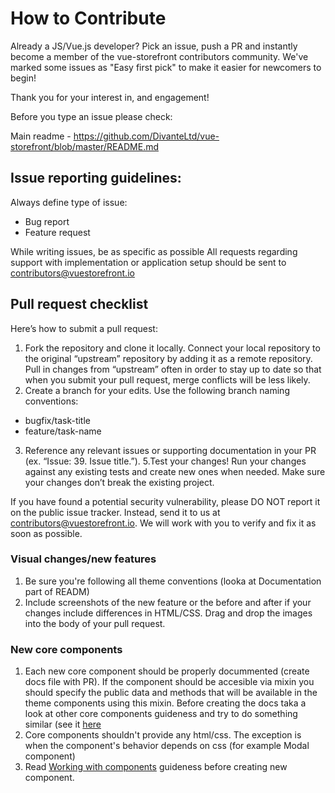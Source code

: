 # How to Contribute

Already a JS/Vue.js developer? Pick an issue, push a PR and instantly become a member of the vue-storefront contributors community.
We've marked some issues as "Easy first pick" to make it easier for newcomers to begin!

Thank you for your interest in, and engagement!

Before you type an issue please check:

Main readme - https://github.com/DivanteLtd/vue-storefront/blob/master/README.md

## Issue reporting guidelines:

Always define type of issue:
* Bug report
* Feature request

While writing issues, be as specific as possible
All requests regarding support with implementation or application setup should be sent to contributors@vuestorefront.io

## Pull request checklist

Here’s how to submit a pull request:

1. Fork the repository and clone it locally. Connect your local repository to the original “upstream” repository by adding it as a remote repository. Pull in changes from “upstream” often in order to stay up to date so that when you submit your pull request, merge conflicts will be less likely.
2. Create a branch for your edits. Use the following branch naming conventions:
 * bugfix/task-title
 * feature/task-name
3. Reference any relevant issues or supporting documentation in your PR (ex. “Issue: 39. Issue title.”).
5.Test your changes! Run your changes against any existing tests and create new ones when needed. Make sure your changes don’t break the existing project.

If you have found a potential security vulnerability, please DO NOT report it on the public issue tracker. Instead, send it to us at contributors@vuestorefront.io. We will work with you to verify and fix it as soon as possible.

### Visual changes/new features

1. Be sure you're following all theme conventions (looka at Documentation part of READM)
2. Include screenshots of the new feature or the before and after if your changes include differences in HTML/CSS. Drag and drop the images into the body of your pull request.

### New core components

1. Each new core component should be properly docummented (create docs file with PR). If the component should be accesible via mixin you should specify the public data and methods that will be available in the theme components using this mixin. Before creating the docs taka a look at other core components guideness and try to do something similar (see it [here](https://github.com/DivanteLtd/vue-storefront/tree/master/doc/components)
2. Core components shouldn't provide any html/css. The exception is when the component's behavior depends on css (for example Modal component)
3. Read [Working with components](https://github.com/DivanteLtd/vue-storefront/blob/master/doc/components/Working%20with%20components.md) guideness before creating new component.
